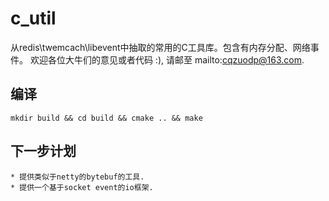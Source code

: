 # c_util

从redis\twemcach\libevent中抽取的常用的C工具库。包含有内存分配、网络事件。
欢迎各位大牛们的意见或者代码 :), 请邮至 mailto:cqzuodp@163.com.

##  编译
    mkdir build && cd build && cmake .. && make

##  下一步计划
    * 提供类似于netty的bytebuf的工具.
    * 提供一个基于socket event的io框架.
